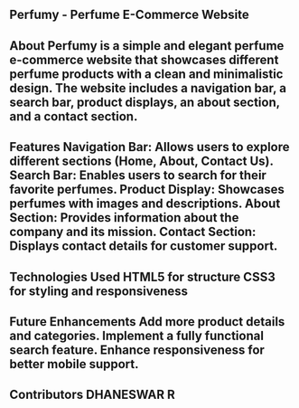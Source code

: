 Perfumy - Perfume E-Commerce Website
---------------------------------------------------------------------------------
About
   Perfumy is a simple and elegant perfume e-commerce website that showcases different perfume products with a clean and minimalistic design. The website includes a navigation bar, a search bar, product displays, an about section, and a contact section.
--------------------------------------------------------------------------------
Features
  Navigation Bar: Allows users to explore different sections (Home, About, Contact Us).
  Search Bar: Enables users to search for their favorite perfumes.
  Product Display: Showcases perfumes with images and descriptions.
  About Section: Provides information about the company and its mission.
  Contact Section: Displays contact details for customer support.
---------------------------------------------------------------------------------
Technologies Used
  HTML5 for structure
  CSS3 for styling and responsiveness
----------------------------------------------------------------------------------
Future Enhancements
  Add more product details and categories.
  Implement a fully functional search feature.
  Enhance responsiveness for better mobile support.
----------------------------------------------------------------------------------
Contributors
  DHANESWAR R
----------------------------------------------------------------------------------
